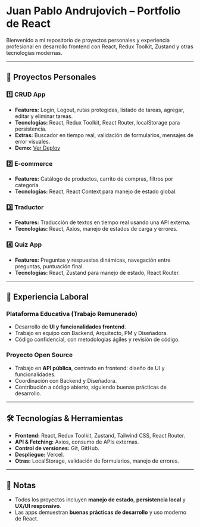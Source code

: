 # Juan Pablo Andrujovich – Portfolio de React

Bienvenido a mi repositorio de proyectos personales y experiencia profesional en desarrollo frontend con React, Redux Toolkit, Zustand y otras tecnologías modernas.

---

## 📂 Proyectos Personales

### 1️⃣ CRUD App
- **Features:** Login, Logout, rutas protegidas, listado de tareas, agregar, editar y eliminar tareas.  
- **Tecnologías:** React, Redux Toolkit, React Router, localStorage para persistencia.  
- **Extras:** Buscador en tiempo real, validación de formularios, mensajes de error visuales.  
- **Demo:** [Ver Deploy](https://crud-rtk-eta.vercel.app/)

### 2️⃣ E-commerce
- **Features:** Catálogo de productos, carrito de compras, filtros por categoría.  
- **Tecnologías:** React, React Context para manejo de estado global.

### 3️⃣ Traductor
- **Features:** Traducción de textos en tiempo real usando una API externa.  
- **Tecnologías:** React, Axios, manejo de estados de carga y errores.

### 4️⃣ Quiz App
- **Features:** Preguntas y respuestas dinámicas, navegación entre preguntas, puntuación final.  
- **Tecnologías:** React, Zustand para manejo de estado, React Router.

---

## 💼 Experiencia Laboral

### Plataforma Educativa (Trabajo Remunerado)
- Desarrollo de **UI y funcionalidades frontend**.  
- Trabajo en equipo con Backend, Arquitecto, PM y Diseñadora.  
- Código confidencial, con metodologías ágiles y revisión de código.

### Proyecto Open Source
- Trabajo en **API pública**, centrado en frontend: diseño de UI y funcionalidades.  
- Coordinación con Backend y Diseñadora.  
- Contribución a código abierto, siguiendo buenas prácticas de desarrollo.

---

## 🛠️ Tecnologías & Herramientas
- **Frontend:** React, Redux Toolkit, Zustand, Tailwind CSS, React Router.  
- **API & Fetching:** Axios, consumo de APIs externas.  
- **Control de versiones:** Git, GitHub.  
- **Despliegue:** Vercel.  
- **Otras:** LocalStorage, validación de formularios, manejo de errores.

---

## 📌 Notas
- Todos los proyectos incluyen **manejo de estado**, **persistencia local** y **UX/UI responsivo**.  
- Las apps demuestran **buenas prácticas de desarrollo** y uso moderno de React.



 
 
